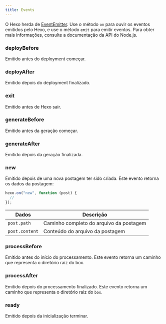 ```yaml
---
title: Events
---
```


O Hexo herda de [EventEmitter]. Use o método `on` para ouvir os eventos emitidos pelo Hexo, e use o método `emit` para emitir eventos. Para obter mais informações, consulte a documentação da API do Node.js.

### deployBefore

Emitido antes do deployment começar.

### deployAfter

Emitido depois do deployment finalizado.

### exit

Emitido antes de Hexo sair.

### generateBefore

Emitido antes da geração começar.

### generateAfter

Emitido depois da geração finalizada.

### new

Emitido depois de uma nova postagem ter sido criada. Este evento retorna os dados da postagem:

```js
hexo.on("new", function (post) {
  //
});
```

| Dados          | Descrição                               |
| -------------- | --------------------------------------- |
| `post.path`    | Caminho completo do arquivo da postagem |
| `post.content` | Conteúdo do arquivo da postagem         |

### processBefore

Emitido antes do início do processamento. Este evento retorna um caminho que representa o diretório raiz do box.

### processAfter

Emitido depois do processamento finalizado. Este evento retorna um caminho que representa o diretório raiz do `box`.

### ready

Emitido depois da inicialização terminar.

[EventEmitter]: https://nodejs.org/dist/latest/docs/api/events.html
